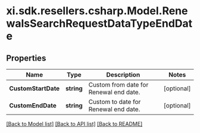 # xi.sdk.resellers.csharp.Model.RenewalsSearchRequestDataTypeEndDate

## Properties

Name | Type | Description | Notes
------------ | ------------- | ------------- | -------------
**CustomStartDate** | **string** | Custom from date for Renewal end date. | [optional] 
**CustomEndDate** | **string** | Custom to date for Renewal end date. | [optional] 

[[Back to Model list]](../README.md#documentation-for-models) [[Back to API list]](../README.md#documentation-for-api-endpoints) [[Back to README]](../README.md)

